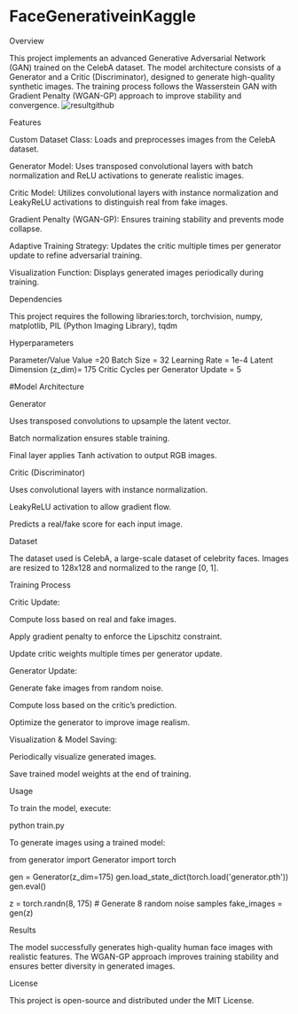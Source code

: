 # FaceGenerativeinKaggle
Overview

This project implements an advanced Generative Adversarial Network (GAN) trained on the CelebA dataset. The model architecture consists of a Generator and a Critic (Discriminator), designed to generate high-quality synthetic images. The training process follows the Wasserstein GAN with Gradient Penalty (WGAN-GP) approach to improve stability and convergence.
![resultgithub](https://github.com/user-attachments/assets/ee3b765c-c43c-4999-9e9b-65b347600b16)

Features

Custom Dataset Class: Loads and preprocesses images from the CelebA dataset.

Generator Model: Uses transposed convolutional layers with batch normalization and ReLU activations to generate realistic images.

Critic Model: Utilizes convolutional layers with instance normalization and LeakyReLU activations to distinguish real from fake images.

Gradient Penalty (WGAN-GP): Ensures training stability and prevents mode collapse.

Adaptive Training Strategy: Updates the critic multiple times per generator update to refine adversarial training.

Visualization Function: Displays generated images periodically during training.

Dependencies

This project requires the following libraries:torch, torchvision, numpy, matplotlib, PIL (Python Imaging Library), tqdm

Hyperparameters

Parameter/Value
Value =20
Batch Size = 32
Learning Rate = 1e-4
Latent Dimension (z_dim)= 175
Critic Cycles per Generator Update = 5

#Model Architecture

Generator

Uses transposed convolutions to upsample the latent vector.

Batch normalization ensures stable training.

Final layer applies Tanh activation to output RGB images.

Critic (Discriminator)

Uses convolutional layers with instance normalization.

LeakyReLU activation to allow gradient flow.

Predicts a real/fake score for each input image.

Dataset

The dataset used is CelebA, a large-scale dataset of celebrity faces. Images are resized to 128x128 and normalized to the range [0, 1].

Training Process

Critic Update:

Compute loss based on real and fake images.

Apply gradient penalty to enforce the Lipschitz constraint.

Update critic weights multiple times per generator update.

Generator Update:

Generate fake images from random noise.

Compute loss based on the critic’s prediction.

Optimize the generator to improve image realism.

Visualization & Model Saving:

Periodically visualize generated images.

Save trained model weights at the end of training.

Usage

To train the model, execute:

python train.py

To generate images using a trained model:

from generator import Generator
import torch

gen = Generator(z_dim=175)
gen.load_state_dict(torch.load('generator.pth'))
gen.eval()

z = torch.randn(8, 175)  # Generate 8 random noise samples
fake_images = gen(z)

Results

The model successfully generates high-quality human face images with realistic features. The WGAN-GP approach improves training stability and ensures better diversity in generated images.

License

This project is open-source and distributed under the MIT License.

